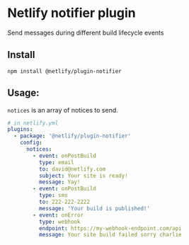 # Netlify notifier plugin

Send messages during different build lifecycle events

## Install

```
npm install @netlify/plugin-notifier
```

## Usage:

`notices` is an array of notices to send.

```yml
# in netlify.yml
plugins:
  - package: '@netlify/plugin-notifier'
    config:
      notices:
        - event: onPostBuild
          type: email
          to: david@netlify.com
          subject: Your site is ready!
          message: Yay!
        - event: onPostBuild
          type: sms
          to: 222-222-2222
          message: 'Your build is published!'
        - event: onError
          type: webhook
          endpoint: https://my-webhook-endpoint.com/api
          message: Your site build failed sorry charlie
```
